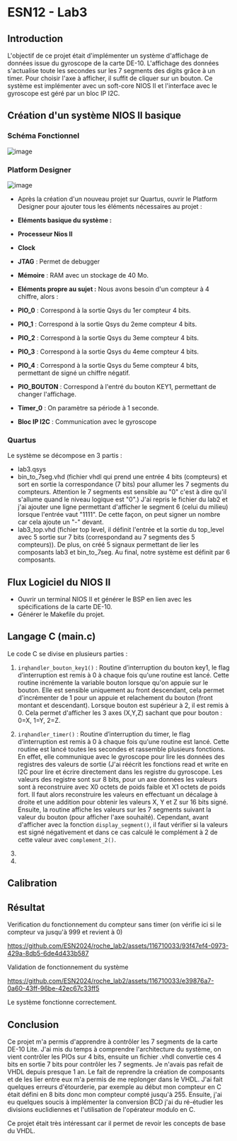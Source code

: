 
# ESN12 - Lab3

## Introduction
L'objectif de ce projet était d'implémenter un système d'affichage de données issue du gyroscope de la carte DE-10. L'affichage des données s'actualise toute les secondes sur les 7 segments des digits grâce à un timer. Pour choisir l'axe à afficher, il suffit de cliquer sur un bouton. 
Ce système est implémenter avec un soft-core NIOS II et l'interface avec le gyroscope est géré par un bloc IP I2C.

## Création d'un système NIOS II basique

### Schéma Fonctionnel
![image](https://github.com/ESN2024/roche_lab3/assets/116710033/6ceaf3af-c7d9-4a1d-b892-a8742ecde1a7)



### Platform Designer
![image](https://github.com/ESN2024/roche_lab3/assets/116710033/2144c48b-bbe2-4273-a274-214cbd9eaad0)



- Après la création d'un nouveau projet sur Quartus, ouvrir le Platform Designer pour ajouter tous les éléments nécessaires au projet :

- **Eléments basique du système :**
- **Processeur Nios II**
- **Clock**
- **JTAG** : Permet de debugger
- **Mémoire** : RAM avec un stockage de 40 Mo.

- **Eléments propre au sujet :**
Nous avons besoin d'un compteur à 4 chiffre, alors :
- **PIO_0** : Correspond à la sortie Qsys du 1er compteur 4 bits.
- **PIO_1** : Correspond à la sortie Qsys du 2eme compteur 4 bits.
- **PIO_2** : Correspond à la sortie Qsys du 3eme compteur 4 bits.
- **PIO_3** : Correspond à la sortie Qsys du 4eme compteur 4 bits.
- **PIO_4** : Correspond à la sortie Qsys du 5eme compteur 4 bits, permettant de signé un chiffre négatif.
- **PIO_BOUTON** : Correspond à l'entré du bouton KEY1, permettant de changer l'affichage.
- **Timer_0** : On paramètre sa période à 1 seconde.
- **Bloc IP I2C** : Communication avec le gyroscope

### Quartus
Le système se décompose en 3 partis :
   - lab3.qsys
   - bin_to_7seg.vhd (fichier vhdl qui prend une entrée 4 bits (compteurs) et sort en sortie la correspondance (7 bits) pour allumer les 7 segments du compteurs. Attention le 7 segments est sensible au "0" c'est à dire qu'il s'allume quand le niveau logique est "0".) J'ai repris le fichier du lab2 et j'ai ajouter une ligne permettant d'afficher le segment 6 (celui du milieu) lorsque l'entrée vaut "1111". De cette façon, on peut signer un nombre car cela ajoute un "-" devant.
   - lab3_top.vhd (fichier top level, il définit l'entrée et la sortie du top_level avec 5 sortie sur 7 bits (correspondand au 7 segments des 5 compteurs)). De plus, on créé 5 signaux permettant de lier les composants lab3 et bin_to_7seg. Au final, notre système est définit par 6 composants. 

## Flux Logiciel du NIOS II
- Ouvrir un terminal NIOS II et générer le BSP en lien avec les spécifications de la carte DE-10.
- Générer le Makefile du projet.

## Langage C (main.c)
Le code C se divise en plusieurs parties :
1. `irqhandler_bouton_key1()` : Routine d’interruption du bouton key1, le flag d’interruption est remis à 0 à chaque fois qu'une routine est lancé. Cette routine incrémente la variable bouton lorsque qu'on appuie sur le bouton. Elle est sensible uniquement au front descendant, cela permet d'incrémenter de 1 pour un appuie et relachement du bouton (front montant et descendant). Lorsque bouton est supérieur à 2, il est remis à 0. Cela permet d'afficher les 3 axes (X,Y,Z) sachant que pour bouton : 0=X, 1=Y, 2=Z.

2. `irqhandler_timer()` : Routine d’interruption du timer, le flag d’interruption est remis à 0 à chaque fois qu'une routine est lancé. Cette routine est lancé toutes les secondes et rassemble plusieurs fonctions. En effet, elle communique avec le gyroscope pour lire les données des registres des valeurs de sortie (J'ai réécrit les fonctions read et write en I2C pour lire et écrire directement dans les registre du gyroscope. Les valeurs des registre sont sur 8 bits, pour un axe données les valeurs sont à reconstruire avec X0 octets de poids faible et X1 octets de poids fort. Il faut alors reconstruire les valeurs en effectuant un décalage à droite et une addition pour obtenir les valeurs X, Y et Z sur 16 bits signé.\
Ensuite, la routine affiche les valeurs sur les 7 segments suivant la valeur du bouton (pour afficher l'axe souhaité). Cependant, avant d'afficher avec la fonction `display_segment()`, il faut vérifier si la valeurs est signé négativement et dans ce cas calculé le complément à 2 de cette valeur avec `complement_2()`.
3. 
4. 

## Calibration

## Résultat
Verification du fonctionnement du compteur sans timer (on vérifie ici si le compteur va jusqu'à 999 et revient à 0)

https://github.com/ESN2024/roche_lab2/assets/116710033/93f47ef4-0973-429a-8db5-6de4d433b587

Validation de fonctionnement du système

https://github.com/ESN2024/roche_lab2/assets/116710033/e39876a7-0a60-43ff-96be-42ec67c33ff5

Le système fonctionne correctement.

## Conclusion

Ce projet m'a permis d'apprendre à contrôler les 7 segments de la carte DE-10 Lite. J'ai mis du temps à comprendre l'architecture du système, on vient contrôler les PIOs sur 4 bits, ensuite un fichier .vhdl convertie ces 4 bits en sortie 7 bits pour contrôler les 7 segments. Je n'avais pas refait de VHDL depuis presque 1 an. Le fait de reprendre la création de composants et de les lier entre eux m'a permis de me replonger dans le VHDL. J'ai fait quelques erreurs d'étourderie, par exemple au début mon compteur en C était défini en 8 bits donc mon compteur compté jusqu'à 255. Ensuite, j'ai eu quelques soucis à implémenter la conversion BCD j'ai du ré-étudier les divisions euclidiennes et l'utilisation de l'opérateur modulo en C. 

Ce projet était très intéressant car il permet de revoir les concepts de base du VHDL.
